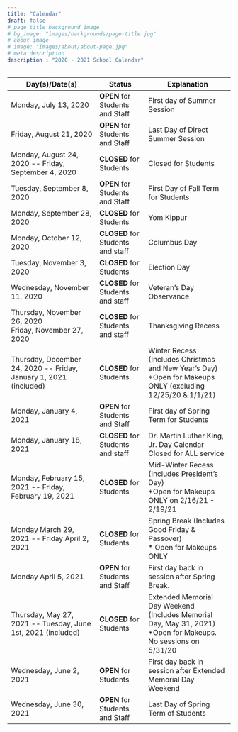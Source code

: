 ```yaml
---
title: "Calendar"
draft: false
# page title background image
# bg_image: "images/backgrounds/page-title.jpg"
# about image
# image: "images/about/about-page.jpg"
# meta description
description : "2020 - 2021 School Calendar"
---
```


| Day(s)/Date(s)                                                    | Status                            | Explanation                                                                                                      |
|-------------------------------------------------------------------|-----------------------------------|------------------------------------------------------------------------------------------------------------------|
| Monday, July 13, 2020                                             | **OPEN** for Students and Staff   | First day of Summer Session                                                                                      |
| Friday, August 21, 2020                                           | **OPEN** for Students and Staff   | Last Day of Direct Summer Session                                                                                |
| Monday, August 24, 2020 -- Friday, September 4, 2020              | ****CLOSED**** for Students       | Closed for Students                                                                                              |
| Tuesday, September 8, 2020                                        | **OPEN** for Students and Staff   | First Day of Fall Term for Students                                                                              |
| Monday, September 28, 2020                                        | **CLOSED** for Students           | Yom Kippur                                                                                                       |
| Monday, October 12, 2020                                          | **CLOSED** for Students and staff | Columbus Day                                                                                                     |
| Tuesday, November 3, 2020                                         | **CLOSED** for Students           | Election Day                                                                                                     |
| Wednesday, November 11, 2020                                      | **CLOSED** for Students and staff | Veteran’s Day Observance                                                                                         |
| Thursday, November 26, 2020<br>Friday, November 27, 2020          | **CLOSED** for Students and staff | Thanksgiving Recess                                                                                              |
| Thursday, December 24, 2020 -- Friday, January 1, 2021 (included) | **CLOSED** for Students           | Winter Recess (Includes Christmas and New Year’s Day)<br>*Open for Makeups ONLY (excluding 12/25/20 & 1/1/21)    |
| Monday, January 4, 2021                                           | **OPEN** for Students and Staff   | First day of Spring Term for Students                                                                            |
| Monday, January 18, 2021                                          | **CLOSED** for Students and staff | Dr. Martin Luther King, Jr. Day Calendar Closed for ALL service                                                  |
| Monday, February 15, 2021 -- Friday, February 19, 2021            | **CLOSED** for Students           | Mid-Winter Recess (Includes President’s Day)<br>*Open for Makeups ONLY on 2/16/21 - 2/19/21                      |
| Monday March 29, 2021 -- Friday April 2, 2021                     | **CLOSED** for Students           | Spring Break (Includes Good Friday & Passover)<br>* Open for Makeups ONLY                                        |
| Monday April 5, 2021                                              | **OPEN** for Students and Staff   | First day back in session after Spring Break.                                                                    |
| Thursday, May 27, 2021 -- Tuesday, June 1st, 2021 (included)      | **CLOSED** for Students           | Extended Memorial Day Weekend (Includes Memorial Day, May 31, 2021)<br>*Open for Makeups. No sessions on 5/31/20 |
| Wednesday, June 2, 2021                                           | **OPEN** for Students             | First day back in session after Extended Memorial Day Weekend                                                    |
| Wednesday, June 30, 2021                                          | **OPEN** for Students and Staff   | Last Day of Spring Term of Students                                                                              |

